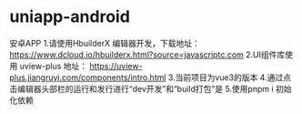 # uniapp-android
安卓APP
1.请使用HbuilderX 编辑器开发，下载地址：https://www.dcloud.io/hbuilderx.html?source=javascriptc.com
2.UI组件库使用 uview-plus 地址： https://uview-plus.jiangruyi.com/components/intro.html
3.当前项目为vue3的版本
4.通过点击编辑器头部栏的运行和发行进行“dev开发”和“build打包”是
5.使用pnpm i 初始化依赖
